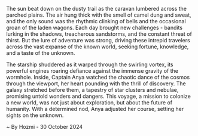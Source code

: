 
The sun beat down on the dusty trail as the caravan lumbered across the parched plains.  The air hung thick with the smell of camel dung and sweat, and the only sound was the rhythmic clinking of bells and the occasional groan of the laden wagons.  Each day brought new challenges - bandits lurking in the shadows, treacherous sandstorms, and the constant threat of thirst.  But the lure of adventure was strong, driving these intrepid travelers across the vast expanse of the known world, seeking fortune, knowledge, and a taste of the unknown. 

The starship shuddered as it warped through the swirling vortex, its powerful engines roaring defiance against the immense gravity of the wormhole. Inside, Captain Anya watched the chaotic dance of the cosmos through the viewport, her heart pounding with the thrill of discovery. The galaxy stretched before them, a tapestry of star clusters and nebulae, promising untold wonders and dangers. This voyage, a mission to colonize a new world, was not just about exploration, but about the future of humanity. With a determined nod, Anya adjusted her course, setting her sights on the unknown. 

~ By Hozmi - 30 October 2024
